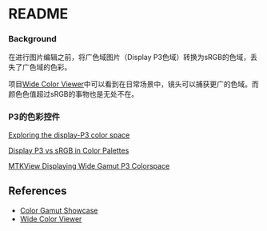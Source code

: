 #  README

### Background

在进行图片编辑之前，将广色域图片（Display P3色域）转换为sRGB的色域，丢失了广色域的色彩。

项目[Wide Color Viewer](https://github.com/edmonston/wide-color-viewer)中可以看到在日常场景中，镜头可以捕获更广的色域。而颜色色值超过sRGB的事物也是无处不在。


### P3的色彩控件

[Exploring the display-P3 color space](http://endavid.com/index.php?entry=79)

[Display P3 vs sRGB in Color Palettes](http://endavid.com/index.php?entry=80)

[MTKView Displaying Wide Gamut P3 Colorspace](https://stackoverflow.com/questions/45295689/mtkview-displaying-wide-gamut-p3-colorspace/49578887#49578887)



## References
- [Color Gamut Showcase](https://developer.apple.com/library/archive/samplecode/ColorGamutShowcase/Introduction/Intro.html)
- [Wide Color Viewer](https://github.com/edmonston/wide-color-viewer)

